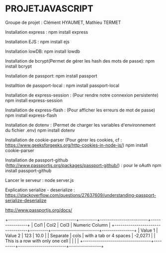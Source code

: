 # PROJETJAVASCRIPT

Groupe de projet : Clément HYAUMET, Mathieu TERMET

Installation express :
npm install express

Installation EJS :
npm install ejs

Installation lowDB:
npm install lowdb

Installation de bcrypt(Permet de gérer les hash des mots de passe):
npm install bcrypt 


Installation de passport:
npm install passport

Installtion de passport-local :
npm install passport-local


Installation de express-session : (Pour rendre notre connexion persistente)
npm install express-session

Installation de express-flash : (Pour afficher les erreurs de mot de passe)
npm install express-flash

Installation de dotenv : (Permet de charger les variables d'environnement du fichier .env)
npm install dotenv

Installation de cookie-parser (Pour gérer les cookies, cf : https://www.geeksforgeeks.org/http-cookies-in-node-js/)
npm install cookie-parser

Installation de passport-github (http://www.passportjs.org/packages/passport-github/) : pour le oAuth
npm install passport-github


Lancer le serveur :
node server.js


Explication serialize - deserialize :
https://stackoverflow.com/questions/27637609/understanding-passport-serialize-deserialize


http://www.passportjs.org/docs/


+----------------------------------+---------+------------------------+----------------+
|               Col1               |  Col2   |          Col3          | Numeric Column |
+----------------------------------+---------+------------------------+----------------+
| Value 1                          | Value 2 | 123                    |           10.0 |
| Separate                         | cols    | with a tab or 4 spaces |       -2,027.1 |
| This is a row with only one cell |         |                        |                |
+----------------------------------+---------+------------------------+----------------+
